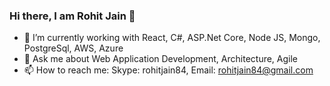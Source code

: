### Hi there, I am Rohit Jain 👋


- 🔭 I’m currently working with React, C#, ASP.Net Core, Node JS, Mongo, PostgreSql, AWS, Azure
- 💬 Ask me about Web Application Development, Architecture, Agile
- 📫 How to reach me: Skype: rohitjain84, Email: rohitjain84@gmail.com


